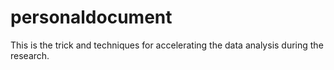 # personaldocument

This is the trick and techniques for accelerating the data analysis during the research.

